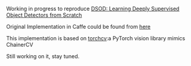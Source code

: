 

Working in  progress to reproduce [DSOD: Learning Deeply Supervised Object Detectors from Scratch](http://openaccess.thecvf.com/content_ICCV_2017/papers/Shen_DSOD_Learning_Deeply_ICCV_2017_paper.pdf)

Original Implementation in Caffe could be found from [here](https://github.com/szq0214/DSOD)

This implementation is based on [torchcv](https://github.com/kuangliu/torchcv):a PyTorch vision library mimics ChainerCV


Still working on it, stay tuned.